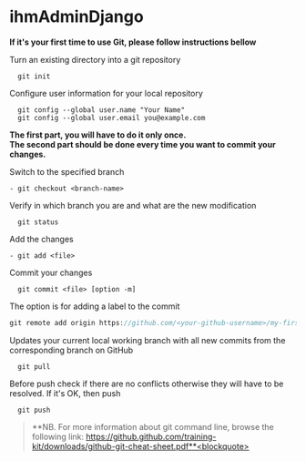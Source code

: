 # ihmAdminDjango

**If it's your first time to use Git, please follow instructions bellow**

Turn an existing directory into a git repository
```shell
  git init
```

Configure user information for your local repository
```shell
  git config --global user.name "Your Name"
  git config --global user.email you@example.com
```

**The first part, you will have to do it only once.**<br>
**The second part should be done every time you want to commit your changes.**

Switch to the specified branch
```shell
- git checkout <branch-name>
```
Verify in which branch you are and what are the new modification
```shell
  git status
```
Add the changes
```shell
- git add <file>
 ```
Commit your changes
```shell
  git commit <file> [option -m]
```
The option is for adding a label to the commit 
  
```php
git remote add origin https://github.com/<your-github-username>/my-first-blog.git
```
Updates your current local working branch with all new commits from the corresponding branch on GitHub
```shell
  git pull
```
Before push check if there are no conflicts otherwise they will have to be resolved. If it's OK, then push
```shell
  git push 
```

>**NB. For more information about git command line, browse the following link: https://github.github.com/training-kit/downloads/github-git-cheat-sheet.pdf**<blockquote>
